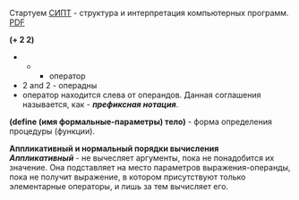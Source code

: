 Стартуем  [СИПТ](https://ru.wikipedia.org/wiki/%D0%A1%D1%82%D1%80%D1%83%D0%BA%D1%82%D1%83%D1%80%D0%B0_%D0%B8_%D0%B8%D0%BD%D1%82%D0%B5%D1%80%D0%BF%D1%80%D0%B5%D1%82%D0%B0%D1%86%D0%B8%D1%8F_%D0%BA%D0%BE%D0%BC%D0%BF%D1%8C%D1%8E%D1%82%D0%B5%D1%80%D0%BD%D1%8B%D1%85_%D0%BF%D1%80%D0%BE%D0%B3%D1%80%D0%B0%D0%BC%D0%BC) - cтруктура и интерпретация компьютерных программ.  
[PDF](http://newstar.rinet.ru/~goga/sicp/sicp.pdf)  

**(+ 2 2)**
  * + - оператор 
  * 2 and 2 - операдны
  * оператор находится слева от операндов. Данная соглашения называется, как - ***префиксная нотация***.  

  **(define (имя формальные-параметры) тело)** - форма определения процедуры (функции).  

  **Аппликативный и нормальный порядки вычисления**  
  ***Аппликативный*** - не вычесляет аргументы, пока не понадобится их значение. Она подставляет на место параметров выражения-операнды, пока не получит выражение, в котором присутствуют только элементарные операторы, и лишь за тем вычисляет его.

